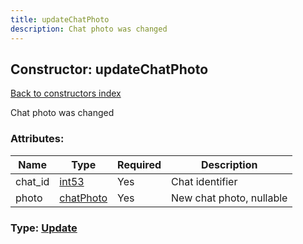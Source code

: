 ```yaml
---
title: updateChatPhoto
description: Chat photo was changed
---
```

## Constructor: updateChatPhoto  
[Back to constructors index](index.md)



Chat photo was changed

### Attributes:

| Name     |    Type       | Required | Description |
|----------|---------------|----------|-------------|
|chat\_id|[int53](../types/int53.md) | Yes|Chat identifier|
|photo|[chatPhoto](../constructors/chatPhoto.md) | Yes|New chat photo, nullable|



### Type: [Update](../types/Update.md)


